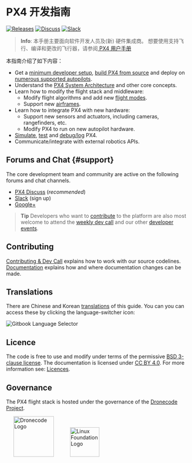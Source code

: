 # PX4 开发指南

[![Releases](https://img.shields.io/github/release/PX4/Firmware.svg)](https://github.com/PX4/Firmware/releases) [![Discuss](https://img.shields.io/badge/discuss-px4-ff69b4.svg)](http://discuss.px4.io/) [![Slack](https://px4-slack.herokuapp.com/badge.svg)](http://slack.px4.io)

> **Info**: 本手册主要面向软件开发人员及(新) 硬件集成商。 想要使用支持飞行、编译和更改的飞行器，请参阅[ PX4 用户手册 ](https://docs.px4.io/en/)

本指南介绍了如下内容：

* Get a [minimum developer setup](setup/config_initial.md), [build PX4 from source](setup/building_px4.md) and deploy on [numerous supported autopilots](https://docs.px4.io/en/flight_controller/).
* Understand the [PX4 System Architecture](concept/architecture.md) and other core concepts.
* Learn how to modify the flight stack and middleware: 
  * Modify flight algorithms and add new [flight modes](concept/flight_modes.md).
  * Support new [airframes](airframes/README.md).
* Learn how to integrate PX4 with new hardware: 
  * Support new sensors and actuators, including cameras, rangefinders, etc.
  * Modify PX4 to run on new autopilot hardware.
* [Simulate](simulation/README.md), [test](test_and_ci/README.md) and [debug/log](debug/README.md) PX4.
* Communicate/integrate with external robotics APIs.

## Forums and Chat {#support}

The core development team and community are active on the following forums and chat channels.

* [PX4 Discuss](http://discuss.px4.io/) (*recommended*)
* [Slack](http://slack.px4.io) (sign up)
* [Google+](https://plus.google.com/117509651030855307398)

> **Tip** Developers who want to [contribute](contribute/README.md) to the platform are also most welcome to attend the [weekly dev call](contribute/README.md#dev_call) and our other [developer events](contribute/README.md#calendar).

## Contributing

[Contributing & Dev Call](contribute/README.md) explains how to work with our source codelines. [Documentation](contribute/docs.md) explains how and where documentation changes can be made.

## Translations

There are Chinese and Korean [translations](contribute/docs.md#translation) of this guide. You can you can access these by clicking the language-switcher icon:

![Gitbook Language Selector](../assets/gitbook/gitbook_language_selector.png)

## Licence

The code is free to use and modify under terms of the permissive [BSD 3-clause license](https://opensource.org/licenses/BSD-3-Clause). The documentation is licensed under [CC BY 4.0](https://creativecommons.org/licenses/by/4.0/). For more information see: [Licences](contribute/licenses.md).

## Governance

The PX4 flight stack is hosted under the governance of the [Dronecode Project](https://www.dronecode.org/).

<a href="https://www.dronecode.org/" style="padding:20px"><img src="https://mavlink.io/assets/site/logo_dronecode.png" alt="Dronecode Logo" width="110px"/></a>
<a href="https://www.linuxfoundation.org/projects" style="padding:20px;"><img src="https://mavlink.io/assets/site/logo_linux_foundation.png" alt="Linux Foundation Logo" width="80px" /></a>

<div style="padding:10px">&nbsp;</div>
